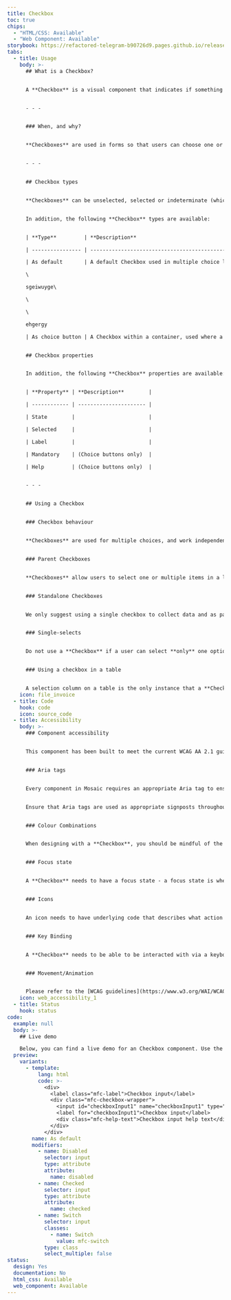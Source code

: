 ```yaml
---
title: Checkbox
toc: true
chips:
  - "HTML/CSS: Available"
  - "Web Component: Available"
storybook: https://refactored-telegram-b90726d9.pages.github.io/release/?path=/docs/forms-input-checkbox--default-story
tabs:
  - title: Usage
    body: >-
      ## What is a Checkbox?


      A **Checkbox** is a visual component that indicates if something is selected or not.


      - - -


      ### When, and why?


      **Checkboxes** are used in forms so that users can choose one or more options.


      - - -


      ## Checkbox types


      **Checkboxes** can be unselected, selected or indeterminate (which is when a checkbox is neither selected or unselected and therefore cannot be determined). Active, Disabled, Read-only and Focused states also apply to all of the above.


      In addition, the following **Checkbox** types are available:


      | **Type**         | **Description**                                                                                                                                                            |

      | ---------------- | -------------------------------------------------------------------------------------------------------------------------------------------------------------------------- |

      | As default       | A default Checkbox used in multiple choice lists and parent-child multiple choice lists\

      \

      sgeiwuyge\

      \

      \

      ehgergy                                                          |

      | As choice button | A Checkbox within a container, used where a label isn’t enough information and more text is required - instead, it has both a title and subtitle accompanying the checkbox |


      ## Checkbox properties


      In addition, the following **Checkbox** properties are available:


      | **Property** | **Description**        |

      | ------------ | ---------------------- |

      | State        |                        |

      | Selected     |                        |

      | Label        |                        |

      | Mandatory    | (Choice buttons only)  |

      | Help         | (Choice buttons only)  |


      - - -


      ## Using a Checkbox


      ### Checkbox behaviour


      **Checkboxes** are used for multiple choices, and work independently from other **Checkboxes** in the same list - therefore, checking an additional box does not affect any other selections.


      ### Parent Checkboxes


      **Checkboxes** allow users to select one or multiple items in a list. Applying a 'parent' **Checkbox** allows the user to easily select all or unselect all items. The undetermined state will appear if the user selects all via the parent and then deselect 1 or more of the children. 


      ### Standalone Checkboxes


      We only suggest using a single checkbox to collect data and as part of another question/item, rather than as a standalone question/item. For example a checkbox used on a log in page with 'Keep me logged in' only works in relation to the input fields above and the preference is saved upon successfully logging in.


      ### Single-selects


      Do not use a **Checkbox** if a user can select **only** one option from a list. In this case, [Radio buttons](/forms/radio-buttons) or a [Toggle switch](/component/toggle) depending on the 'save' should be used instead. **Checkboxes** allow the user to select multiple items in a set, whereas **Radio Buttons** allow the user to select only one option.


      ### Using a checkbox in a table


      A selection column on a table is the only instance that a **Checkbox** without a label is valid, as the column header becomes the overarching label. Applying a selection column to a table allows the user to easily scan read and see which rows are selected and are more visually prominent than unselected items. They also make it easier to compare available items.  The selector column must always be on the left.
    icon: file_invoice
  - title: Code
    hook: code
    icon: source_code
  - title: Accessibility
    body: >-
      ### Component accessibility


      This component has been built to meet the current WCAG AA 2.1 guidelines. We also test these components against the guidelines before release.


      ### Aria tags


      Every component in Mosaic requires an appropriate Aria tag to ensure that screen readers can effectively parse the page. Aria tags are provided as part of Mosaic. Please do not override these without good reason.


      Ensure that Aria tags are used as appropriate signposts throughout the product.


      ### Colour Combinations


      When designing with a **Checkbox**, you should be mindful of the colour combinations you are using. The components have been designed with this in mind, but if you are using colours that are not part of the default component, please ensure that there is a clear colour contrast within the parts of the component and between the **Checkbox** and the background it is on. To check the contrast, please use [WebAIM's contrast checker](https://webaim.org/resources/contrastchecker/).


      ### Focus state


      A **Checkbox** needs to have a focus state - a focus state is when you tab into an element to interact with it. Ensure that users can use their keyboard to focus on the **Checkbox**.


      ### Icons


      An icon needs to have underlying code that describes what action the icon takes. the labels should be specific - for example, a 'bin' icon for delete should be labelled 'delete' not 'bin'.


      ### Key Binding


      A **Checkbox** needs to be able to be interacted with via a keyboard. Where possible we will provide key-binds within our Mosaic component or there will be default HTML ones. If this isn't the case then please implement logical key-binds for all intractable components.


      ### Movement/Animation


      Please refer to the [WCAG guidelines](https://www.w3.org/WAI/WCAG21/quickref/?showtechniques=129%2C131%2C133%2C136%2C141%2C145%2C147%2C1412%2C211%2C212%2C231%2C241%2C245%2C251%2C254%2C312%2C322%2C332%2C411%2C412%2C413#three-flashes-or-below-threshold) for the time-based considerations for animations.
    icon: web_accessibility_1
  - title: Status
    hook: status
code:
  example: null
  body: >-
    ## Live demo

    Below, you can find a live demo for an Checkbox component. Use the drop-down menus and radio buttons to view the different Checkbox Types and Variants.
  preview:
    variants:
      - template:
          lang: html
          code: >-
            <div>
              <label class="mfc-label">Checkbox input</label>
              <div class="mfc-checkbox-wrapper">
                <input id="checkboxInput1" name="checkboxInput1" type="checkbox">
                <label for="checkboxInput1">Checkbox input</label>
                <div class="mfc-help-text">Checkbox input help text</div>
              </div>
            </div>
        name: As default
        modifiers:
          - name: Disabled
            selector: input
            type: attribute
            attribute:
              name: disabled
          - name: Checked
            selector: input
            type: attribute
            attribute:
              name: checked
          - name: Switch
            selector: input
            classes:
              - name: Switch
                value: mfc-switch
            type: class
            select_multiple: false
status:
  design: Yes
  documentation: No
  html_css: Available
  web_component: Available
---
```


